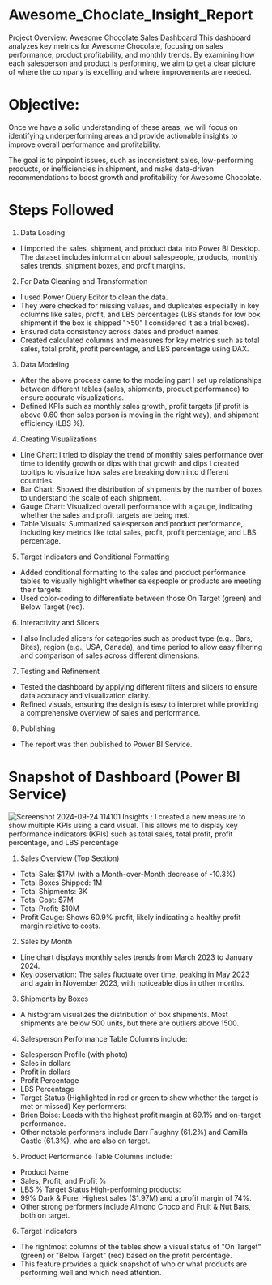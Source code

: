 # Awesome_Choclate_Insight_Report
Project Overview: Awesome Chocolate Sales Dashboard
This dashboard analyzes key metrics for Awesome Chocolate, focusing on sales performance, product profitability, and monthly trends. By examining how each salesperson and product is performing, we aim to get a clear picture of where the company is excelling and where improvements are needed.
# Objective:
Once we have a solid understanding of these areas, we will focus on identifying underperforming areas and provide actionable insights to improve overall performance and profitability.

The goal is to pinpoint issues, such as inconsistent sales, low-performing products, or inefficiencies in shipment, and make data-driven recommendations to boost growth and profitability for Awesome Chocolate.
# Steps Followed 
1. Data Loading
* I imported the sales, shipment, and product data into Power BI Desktop. The dataset includes information about salespeople, products, monthly sales trends, shipment boxes, and profit margins.
2. For Data Cleaning and Transformation
* I used Power Query Editor to clean the data.
* They were checked for missing values, and duplicates especially in key columns like sales, profit, and LBS percentages (LBS stands for low box shipment if the box is shipped ">50" I considered it as a trial boxes).
* Ensured data consistency across dates and product names.
* Created calculated columns and measures for key metrics such as total sales, total profit, profit percentage, and LBS percentage using DAX.
3. Data Modeling
* After the above process came to the modeling part I set up relationships between different tables (sales, shipments, product performance) to ensure accurate visualizations.
* Defined KPIs such as monthly sales growth, profit targets (if profit is above 0.60 then sales person is moving in the right way), and shipment efficiency (LBS %).
4. Creating Visualizations
* Line Chart: I tried to display the trend of monthly sales performance over time to identify growth or dips with that growth and dips I created tooltips to visualize how sales are breaking down into different countries.
* Bar Chart: Showed the distribution of shipments by the number of boxes to understand the scale of each shipment.
* Gauge Chart: Visualized overall performance with a gauge, indicating whether the sales and profit targets are being met.
* Table Visuals: Summarized salesperson and product performance, including key metrics like total sales, profit, profit percentage, and LBS percentage.
5. Target Indicators and Conditional Formatting
* Added conditional formatting to the sales and product performance tables to visually highlight whether salespeople or products are meeting their targets.
* Used color-coding to differentiate between those On Target (green) and Below Target (red).
6. Interactivity and Slicers
* I also Included slicers for categories such as product type (e.g., Bars, Bites), region (e.g., USA, Canada), and time period to allow easy filtering and comparison of sales across different dimensions.
7. Testing and Refinement
* Tested the dashboard by applying different filters and slicers to ensure data accuracy and visualization clarity.
* Refined visuals, ensuring the design is easy to interpret while providing a comprehensive overview of sales and performance.
8. Publishing
* The report was then published to Power BI Service.
# Snapshot of Dashboard (Power BI Service)

![Screenshot 2024-09-24 114101](https://github.com/user-attachments/assets/5885ff7f-b87c-47ea-9349-2762b05ba3bf)
Insights :
I created a new measure to show multiple KPIs using a card visual. This allows me to display key performance indicators (KPIs) such as total sales, total profit, profit percentage, and LBS percentage
1. Sales Overview (Top Section)
* Total Sale: $17M (with a Month-over-Month decrease of -10.3%)
* Total Boxes Shipped: 1M
* Total Shipments: 3K
* Total Cost: $7M
* Total Profit: $10M
* Profit Gauge: Shows 60.9% profit, likely indicating a healthy profit margin relative to costs.
2. Sales by Month 
* Line chart displays monthly sales trends from March 2023 to January 2024.
* Key observation: The sales fluctuate over time, peaking in May 2023 and again in November 2023, with noticeable dips in other months.
3. Shipments by Boxes
* A histogram visualizes the distribution of box shipments. Most shipments are below 500 units, but there are outliers above 1500.
4. Salesperson Performance Table
 Columns include:
* Salesperson Profile (with photo)
* Sales in dollars
* Profit in dollars
* Profit Percentage
* LBS Percentage
* Target Status (Highlighted in red or green to show whether the target is met or missed)
Key performers:
* Brien Boise: Leads with the highest profit margin at 69.1% and on-target performance.
* Other notable performers include Barr Faughny (61.2%) and Camilla Castle (61.3%), who are also on target.
5. Product Performance Table
  Columns include:
* Product Name
* Sales, Profit, and Profit %
* LBS %
Target Status
High-performing products:
* 99% Dark & Pure: Highest sales ($1.97M) and a profit margin of 74%.
* Other strong performers include Almond Choco and Fruit & Nut Bars, both on target.
6. Target Indicators
* The rightmost columns of the tables show a visual status of "On Target" (green) or "Below Target" (red) based on the profit percentage.
* This feature provides a quick snapshot of who or what products are performing well and which need attention.





























